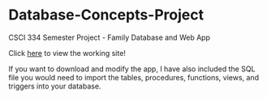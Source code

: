 # Database-Concepts-Project
CSCI 334 Semester Project - Family Database and Web App
  
Click [here](meganl.sgedu.site/index.php) to view the working site!

If you want to download and modify the app, I have also included the SQL file you would need to import the tables, procedures, functions, views, and triggers into your database.
